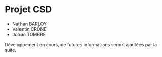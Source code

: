 # Projet CSD
- Nathan BARLOY
- Valentin CRÔNE
- Johan TOMBRE

Développement en cours, de futures informations seront ajoutées par la suite.
